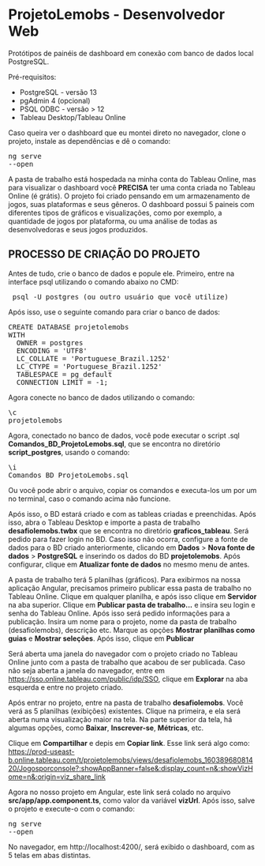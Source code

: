 # ProjetoLemobs - Desenvolvedor Web

Protótipos de painéis de dashboard em conexão com banco de dados local PostgreSQL.

Pré-requisitos:

- PostgreSQL - versão 13
- pgAdmin 4 (opcional)
- PSQL ODBC - versão > 12
- Tableau Desktop/Tableau Online

Caso queira ver o dashboard que eu montei direto no navegador, clone o projeto, instale as dependências e dê o comando: <pre>ng serve --open</pre> 

A pasta de trabalho está hospedada na minha conta do Tableau Online, mas para visualizar o dashboard você <b>PRECISA</b> ter uma conta criada no Tableau Online (é grátis). O projeto foi criado pensando em um armazenamento de jogos, suas plataformas e seus gêneros. O dashboard possui 5 paineis com diferentes tipos de gráficos e visualizações, como por exemplo, a quantidade de jogos por plataforma, ou uma análise de todas as desenvolvedoras e seus jogos produzidos.

## PROCESSO DE CRIAÇÃO DO PROJETO

Antes de tudo, crie o banco de dados e popule ele.
Primeiro, entre na interface psql utilizando o comando abaixo no CMD:

<pre> psql -U postgres (ou outro usuário que você utilize) </pre>
  
Após isso, use o seguinte comando para criar o banco de dados: 

<pre>
CREATE DATABASE projetolemobs
WITH 
  OWNER = postgres
  ENCODING = 'UTF8'
  LC_COLLATE = 'Portuguese_Brazil.1252'
  LC_CTYPE = 'Portuguese_Brazil.1252'
  TABLESPACE = pg_default
  CONNECTION LIMIT = -1;
</pre>

Agora conecte no banco de dados utilizando o comando: <pre>\c projetolemobs</pre>

Agora, conectado no banco de dados, você pode executar o script .sql <b>Comandos_BD_ProjetoLemobs.sql</b>, que se encontra no diretório <b>script_postgres</b>, usando o comando: <pre>\i Comandos_BD_ProjetoLemobs.sql</pre>

Ou você pode abrir o arquivo, copiar os comandos e executa-los um por um no terminal, caso o comando acima não funcione.

Após isso, o BD estará criado e com as tableas criadas e preenchidas. Após isso, abra o Tableau Desktop e importe a pasta de trabalho <b>desafiolemobs.twbx</b> que se encontra no diretório <b>graficos_tableau</b>. Será pedido para fazer login no BD. Caso isso não ocorra, configure a fonte de dados para o BD criado anteriormente, clicando em <b>Dados</b> > <b>Nova fonte de dados</b> > <b>PostgreSQL</b> e inserindo os dados do BD <b>projetolemobs</b>. Após configurar, clique em <b>Atualizar fonte de dados</b> no mesmo menu de antes.

A pasta de trabalho terá 5 planilhas (gráficos). Para exibirmos na nossa aplicação Angular, precisamos primeiro publicar essa pasta de trabalho no Tableau Online. Clique em qualquer planilha, e após isso clique em <b>Servidor</b> na aba superior. Clique em <b>Publicar pasta de trabalho...</b> e insira seu login e senha do Tableau Online. Após isso será pedido informações para a publicação. Insira um nome para o projeto, nome da pasta de trabalho (desafiolemobs), descrição etc. Marque as opções <b>Mostrar planilhas como guias</b> e <b>Mostrar seleções</b>. Após isso, clique em <b>Publicar</b>

Será aberta uma janela do navegador com o projeto criado no Tableau Online junto com a pasta de trabalho que acabou de ser publicada. Caso não seja aberta a janela do navegador, entre em https://sso.online.tableau.com/public/idp/SSO, clique em <b>Explorar</b> na aba esquerda e entre no projeto criado.

Após entrar no projeto, entre na pasta de trabalho <b>desafiolemobs</b>. Você verá as 5 planilhas (exibições) existentes. Clique na primeira, e ela será aberta numa visualização maior na tela. Na parte superior da tela, há algumas opções, como <b>Baixar</b>, <b>Inscrever-se</b>, <b>Métricas</b>, etc. 

Clique em <b>Compartilhar</b> e depis em <b>Copiar link</b>. Esse link será algo como: https://prod-useast-b.online.tableau.com/t/projetolemobs/views/desafiolemobs_16038968081420/Jogosporconsole?:showAppBanner=false&:display_count=n&:showVizHome=n&:origin=viz_share_link

Agora no nosso projeto em Angular, este link será colado no arquivo <b>src/app/app.component.ts</b>, como valor da variável <b>vizUrl</b>. Após isso, salve o projeto e execute-o com o comando: <pre>ng serve --open</pre>

No navegador, em http://localhost:4200/, será exibido o dashboard, com as 5 telas em abas distintas.
